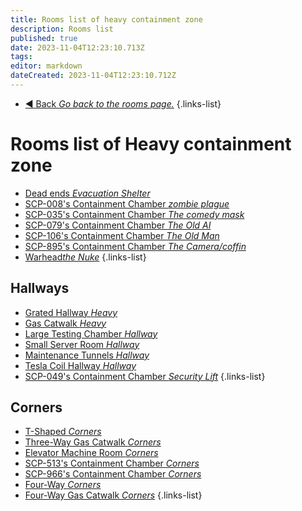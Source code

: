 ```yaml
---
title: Rooms list of heavy containment zone
description: Rooms list
published: true
date: 2023-11-04T12:23:10.713Z
tags: 
editor: markdown
dateCreated: 2023-11-04T12:23:10.712Z
---
```


- [:arrow_backward: Back *Go back to the rooms page.*](/en/game/rooms#zones)
{.links-list}
# Rooms list of Heavy containment zone
- [Dead ends *Evacuation Shelter*](/en/game/rooms/deadend)
- [SCP-008's Containment Chamber *zombie plague*](/en/game/rooms/008)
- [SCP-035's Containment Chamber *The comedy mask*](/en/game/rooms/035)
- [SCP-079's Containment Chamber *The Old AI*](/en/game/rooms/079)
- [SCP-106's Containment Chamber *The Old Man*](/en/game/rooms/106)
- [SCP-895's Containment Chamber *The Camera/coffin*](/en/game/rooms/895)
- [Warhead*the Nuke*](/en/game/rooms/warhead)
{.links-list}

## Hallways
- [Grated Hallway *Heavy*](/en/game/rooms/gratedhallway)
- [Gas Catwalk *Heavy*](/en/game/rooms/gaswalk)
- [Large Testing Chamber *Hallway*](/en/game/rooms/682)
- [Small Server Room *Hallway*](/en/game/rooms/096)
- [Maintenance Tunnels *Hallway*](/en/game/rooms/106chamb)
- [Tesla Coil Hallway *Hallway*](/en/game/rooms/tesla)
- [SCP-049's Containment Chamber *Security Lift*](/en/game/rooms/049)
{.links-list}

## Corners
- [T-Shaped *Corners*](/en/game/rooms/t-shapedhcz)
- [Three-Way Gas Catwalk *Corners*](/en/game/rooms/threewaybutgas)
- [Elevator Machine Room *Corners*](/en/game/rooms/brokenlift)
- [SCP-513's Containment Chamber *Corners*](/en/game/rooms/513)
- [SCP-966's Containment Chamber *Corners*](/en/game/rooms/966)
- [Four-Way *Corners*](/en/game/rooms/fourwayhcz)
- [Four-Way Gas Catwalk *Corners*](/en/game/rooms/fourwaygaswalk)
{.links-list}